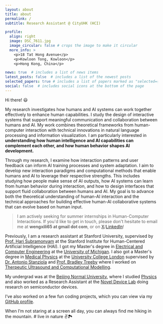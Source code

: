 ```yaml
---
layout: about
title: about
permalink: /
subtitle: Research Assistant @ CityUHK (HCI)

profile:
  align: right
  image: DSC_7611.jpg
  image_circular: false # crops the image to make it circular
  more_info: >
    <p>18 Tat Hong Avenue</p>
    <p>Kowloon Tong, Kowloon</p>
    <p>Hong Kong, China</p>

news: true  # includes a list of news items
latest_posts: false  # includes a list of the newest posts
selected_papers: true # includes a list of papers marked as "selected={true}"
social: false  # includes social icons at the bottom of the page
---
```


Hi there! 😃

My research investigates how humans and AI systems can work together effectively to enhance human capabilities. I study the design of interactive systems that support meaningful communication and collaboration between humans and AI. My work combines theoretical frameworks from human-computer interaction with technical innovations in natural language processing and information visualization. I am particularly interested in **understanding how human intelligence and AI capabilities can complement each other, and how human behavior shapes AI development.**

Through my research, I examine how interaction patterns and user feedback can inform AI training processes and system adaptation. I aim to develop new interaction paradigms and computational methods that enable humans and AI to leverage their respective strengths. This includes studying how people make sense of AI outputs, how AI systems can learn from human behavior during interaction, and how to design interfaces that support fluid collaboration between humans and AI. My goal is to advance both the theoretical understanding of human-AI interaction and the technical approaches for building effective human-AI collaborative systems that can evolve based on human input.

<!-- My research interests lie in human-AI interactions, human-centered design and collaborations that can augment human capabilities in daily life. From a high-level perspective, the main question in my mind: **How to design interfaces that can facilitate the communication of information between humans and AI?** -->

<!-- Two aspects:
+ How to design information representations to make communication smoother between humans and AI
+ What are the scenarios that AI is well suited for helping us do daily tasks -->

> I am actively seeking for summer internships in Human-Computer Interactions. If you'd like to get in touch, please don't hesitate to email me at **wengxili65 at gmail dot com**, or on [X](https://twitter.com/LiWengxi)/[LinkedIn](https://www.linkedin.com/in/wengxi-li/)!

Previously, I am a research assistant at Stanford University, supervised by [Prof. Hari Subramonyam](https://haridecoded.com/) at the Stanford Institute for Human-Centered Artificial Intelligence (HAI). I got my Master's degree in [Electrical and Computer Engineering](https://ece.engin.umich.edu/) at the [University of Michigan](https://umich.edu/). I also got a Master's degree in [Medical Physics](https://www.ucl.ac.uk/medical-physics-biomedical-engineering/ucl-medical-physics-and-biomedical-engineering) at the [University College London](https://www.ucl.ac.uk/) supervised by [Dr. Antonio Stanziola](http://bug.medphys.ucl.ac.uk/antonio-stanziola) and [Prof. Bradley Treeby](http://bug.medphys.ucl.ac.uk/bradley-treeby) where I worked on [Therpeutic Ultrasound and Computational Modelling](http://bug.medphys.ucl.ac.uk/research).

My undergrad was at the [Beijing Normal University](https://www.bnu.edu.cn/), where I studied [Physics](https://physics.bnu.edu.cn/) and also worked as a Research Assistant at the [Novel Device Lab](https://btmm1.bnu.edu.cn/laoshizhuye/NDL/English.htm) doing research on semiconductor devices.

I’ve also worked on a few fun coding projects, which you can view via my [GitHub profile](https://github.com/imerlwx).

When I’m not staring at a screen all day, you can always find me hiking in the mountain. # live in nature ✌️🏞